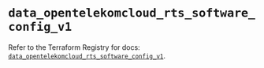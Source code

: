 # `data_opentelekomcloud_rts_software_config_v1`

Refer to the Terraform Registry for docs: [`data_opentelekomcloud_rts_software_config_v1`](https://registry.terraform.io/providers/opentelekomcloud/opentelekomcloud/1.36.7/docs/data-sources/rts_software_config_v1).
